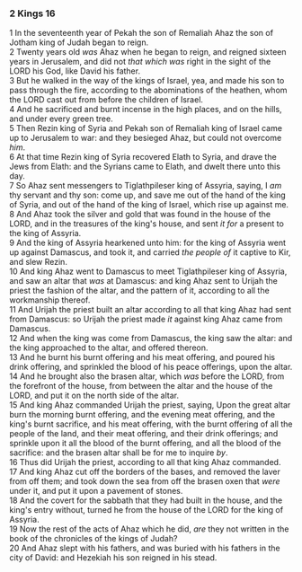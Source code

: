 ### 2 Kings 16

1 In the seventeenth year of Pekah the son of Remaliah Ahaz the son of Jotham king of Judah began to reign.  
2 Twenty years old *was* Ahaz when he began to reign, and reigned sixteen years in Jerusalem, and did not *that which was* right in the sight of the LORD his God, like David his father.  
3 But he walked in the way of the kings of Israel, yea, and made his son to pass through the fire, according to the abominations of the heathen, whom the LORD cast out from before the children of Israel.  
4 And he sacrificed and burnt incense in the high places, and on the hills, and under every green tree.  
5 Then Rezin king of Syria and Pekah son of Remaliah king of Israel came up to Jerusalem to war: and they besieged Ahaz, but could not overcome *him*.  
6 At that time Rezin king of Syria recovered Elath to Syria, and drave the Jews from Elath: and the Syrians came to Elath, and dwelt there unto this day.  
7 So Ahaz sent messengers to Tiglathpileser king of Assyria, saying, I *am* thy servant and thy son: come up, and save me out of the hand of the king of Syria, and out of the hand of the king of Israel, which rise up against me.  
8 And Ahaz took the silver and gold that was found in the house of the LORD, and in the treasures of the king's house, and sent *it for* a present to the king of Assyria.  
9 And the king of Assyria hearkened unto him: for the king of Assyria went up against Damascus, and took it, and carried *the people of* it captive to Kir, and slew Rezin.  
10 And king Ahaz went to Damascus to meet Tiglathpileser king of Assyria, and saw an altar that *was* at Damascus: and king Ahaz sent to Urijah the priest the fashion of the altar, and the pattern of it, according to all the workmanship thereof.  
11 And Urijah the priest built an altar according to all that king Ahaz had sent from Damascus: so Urijah the priest made *it* against king Ahaz came from Damascus.  
12 And when the king was come from Damascus, the king saw the altar: and the king approached to the altar, and offered thereon.  
13 And he burnt his burnt offering and his meat offering, and poured his drink offering, and sprinkled the blood of his peace offerings, upon the altar.  
14 And he brought also the brasen altar, which *was* before the LORD, from the forefront of the house, from between the altar and the house of the LORD, and put it on the north side of the altar.  
15 And king Ahaz commanded Urijah the priest, saying, Upon the great altar burn the morning burnt offering, and the evening meat offering, and the king's burnt sacrifice, and his meat offering, with the burnt offering of all the people of the land, and their meat offering, and their drink offerings; and sprinkle upon it all the blood of the burnt offering, and all the blood of the sacrifice: and the brasen altar shall be for me to inquire *by*.  
16 Thus did Urijah the priest, according to all that king Ahaz commanded.  
17 And king Ahaz cut off the borders of the bases, and removed the laver from off them; and took down the sea from off the brasen oxen that *were* under it, and put it upon a pavement of stones.  
18 And the covert for the sabbath that they had built in the house, and the king's entry without, turned he from the house of the LORD for the king of Assyria.  
19 Now the rest of the acts of Ahaz which he did, *are* they not written in the book of the chronicles of the kings of Judah?  
20 And Ahaz slept with his fathers, and was buried with his fathers in the city of David: and Hezekiah his son reigned in his stead.  
